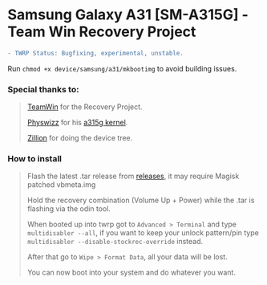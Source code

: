 # Samsung Galaxy A31 [SM-A315G] - Team Win Recovery Project

```diff
- TWRP Status: Bugfixing, experimental, unstable. 
```

Run ``chmod +x device/samsung/a31/mkbootimg`` to avoid building issues.
### Special thanks to:
> [TeamWin](https://github.com/TeamWin) for the Recovery Project.
> 
> [Physwizz](https://github.com/physwizz) for his [a315g kernel](https://github.com/physwizz/a315g).
>
> [Zillion](https://github.com/DevZillion) for doing the device tree.

### How to install
> Flash the latest .tar release from [releases](https://github.com/Galaxy-MT6768/android_device_samsung_a31nsxx/releases), it may require Magisk patched vbmeta.img
> 
> Hold the recovery combination (Volume Up + Power) while the .tar is flashing via the odin tool.
> 
> When booted up into twrp got to ``Advanced > Terminal`` and type ``multidisabler --all``, if you want to keep your unlock pattern/pin type ``multidisabler --disable-stockrec-override`` instead.
> 
> After that go to ``Wipe > Format Data``, all your data will be lost.
> 
> You can now boot into your system and do whatever you want.
